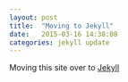 ```yaml
---
layout: post
title:  "Moving to Jekyll"
date:   2015-03-16 14:38:08
categories: jekyll update
---
```

Moving this site over to [Jekyll](http://jekyllrb.com/ "Jekyll static website creator")